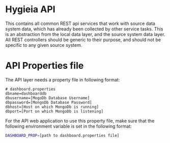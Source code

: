 # Hygieia API

This contains all common REST api services that work with source data system data, which has already
been collected by other service tasks.  This is an abstraction from the local data layer, and the source
system data layer.  All REST controllers should be generic to their purpose, and should not be specific
to any given source system.


# API Properties file

The API layer needs a property file in following format:

```properties
# dashboard.properties
dbname=dashboarddb
dbusername=[MogoDb Database Username]
dbpassword=[MongoDb Database Password]
dbhost=[Host on which MongoDb is running]
dbport=[Port on which MongoDb is listening]
```

For the API web application to use this property file, make sure that the following environment variable is set in the following format:

```bash
DASHBOARD_PROP=[path to dashboard.properties file]
```
